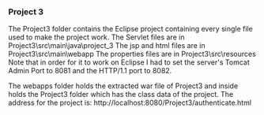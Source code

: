 ### Project 3

The Project3 folder contains the Eclipse project containing every single file used to make the project work. 
The Servlet files are in Project3\src\main\java\project_3
The jsp and html files are in Project3\src\main\webapp
The properties files are in Project3\src\resources
Note that in order for it to work on Eclipse I had to set the server's Tomcat Admin Port to 8081 and the HTTP/1.1 port to 8082.

The webapps folder holds the extracted war file of Project3 and inside holds the Project3 folder which has the class data of the project. The address for the project is:
http://localhost:8080/Project3/authenticate.html